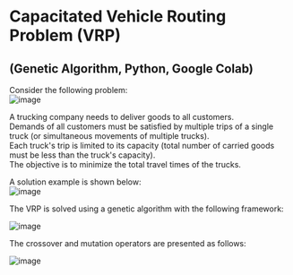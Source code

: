 # Capacitated Vehicle Routing Problem (VRP)  
## (Genetic Algorithm, Python, Google Colab)  
  
Consider the following problem:  
![image](https://user-images.githubusercontent.com/42261330/123304956-84fedc00-d55a-11eb-80d2-0ca94aade700.png)  
  
A trucking company needs to deliver goods to all customers.  
Demands of all customers must be satisfied by multiple trips of a single truck (or simultaneous movements of multiple trucks).  
Each truck's trip is limited to its capacity (total number of carried goods must be less than the truck's capacity).  
The objective is to minimize the total travel times of the trucks.  
  
A solution example is shown below:  
![image](https://user-images.githubusercontent.com/42261330/123306141-deb3d600-d55b-11eb-88d0-ecad43e36a65.png)  
  
The VRP is solved using a genetic algorithm with the following framework:  
  
![image](https://user-images.githubusercontent.com/42261330/123306378-2fc3ca00-d55c-11eb-8f03-39043cf5b468.png)  
  
The crossover and mutation operators are presented as follows:  
  
![image](https://user-images.githubusercontent.com/42261330/123306462-48cc7b00-d55c-11eb-80fa-f2cad15290a8.png)
